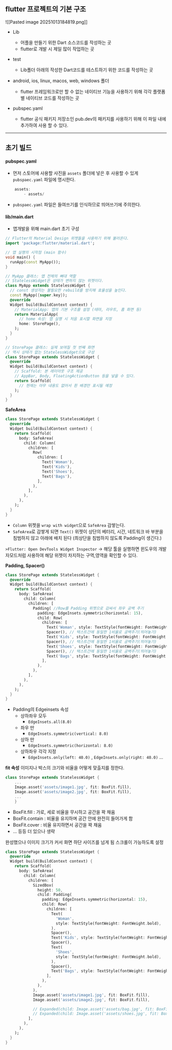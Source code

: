 
## flutter 프로젝트의 기본 구조

![[Pasted image 20251013184819.png]]

- Lib
	- 어플을 만들기 위한 Dart 소스코드를 작성하는 곳
	- flutter로 개발 시 제일 많이 작업하는 곳

- test
	- Lib폴더 아래의 작성한 Dart코드를 테스트하기 위한 코드를 작성하는 곳

- android, ios, linux, macos, web, windows 폴더
	- flutter 프레임워크로만 할 수 없는 네이티브 기능을 사용하기 위해 각각 플랫폼 별 네이티브 코드를 작성하는 곳
- pubspec.yaml
	- flutter 공식 패키지 저장소인 pub.dev의 패키지를 사용하기 위해 이 파일 내에 추가하여 사용 할 수 있다.

---
## 초기 빌드

#### pubspec.yaml
- 먼저 스토어에 사용할 사진을 `assets` 폴더에 넣은 후 사용할 수 있게 `pubspaec.yaml` 파일에 명시한다.
```dart
	assets:
		- assets/
```
- `pubspaec.yaml` 파일은 들여쓰기를 인식하므로 띄어쓰기에 주의한다.


#### lib/main.dart
- 앱개발을 위해 main.dart 초기 구성
```dart
// Flutter의 Material Design 위젯들을 사용하기 위해 불러온다.
import 'package:flutter/material.dart';

// 앱 실행의 시작점 (main 함수)
void main() {
  runApp(const MyApp());
}

// MyApp 클래스: 앱 전체의 뼈대 역할
// StatelessWidget은 상태가 변하지 않는 위젯이다.
class MyApp extends StatelessWidget {
  // const 생성자는 불필요한 rebuild를 방지해 효율성을 높인다.
  const MyApp({super.key});
  @override
  Widget build(BuildContext context) {
    // MaterialApp: 앱의 기본 구조를 설정 (테마, 라우트, 홈 화면 등)
    return MaterialApp(
      // home 속성: 앱 실행 시 처음 표시할 화면을 지정
      home: StorePage(),
    );
  }
}

// StorePage 클래스: 실제 보여질 첫 번째 화면
// 역시 상태가 없는 StatelessWidget으로 구성
class StorePage extends StatelessWidget {
  @override
  Widget build(BuildContext context) {
    // Scaffold: 본 레이아웃 구조 제공
    // AppBar, Body, FloatingActionButton 등을 넣을 수 있다.
    return Scaffold(
      // 현재는 아무 내용도 없어서 흰 배경만 표시될 예정
    );
  }
}
```

**SafeArea**
```dart
class StorePage extends StatelessWidget {
  @override
  Widget build(BuildContext context) {
    return Scaffold(
      body: SafeArea(
        child: Column(
          children: [
            Row(
              children: [
                Text('Woman'),
                Text('Kids'),
                Text('Shoes'),
                Text('Bags'),
              ],
            ),
          ],
        ),
      ),
    );
  }
}
```

- `Column` 위젯을 `wrap with widget`으로 `SafeArea` 감쌓는다.
- `SafeArea`로 감쌓게 되면 `Text()` 위젯이 상단의 베터리, 시간, 네트워크 바 부분을 침범하지 않고 아래에 배치 된다 (최상단을 침범하지 않도록 Padding이 생긴다.)

`>Flutter: Open DevTools Widget Inspector` 
→ 해당 툴을 실행하면 윈도우의 개발자모드처럼 사용하여 해당 위젯이 차지하는 구역,영역을 확인할 수 있다.

**Padding, Spacer()**
```dart
class StorePage extends StatelessWidget {
  @override
  Widget build(BuildContext context) {
    return Scaffold(
      body: SafeArea(
        child: Column(
          children: [
            Padding( //Row를 Padding 위젯으로 감싸서 좌우 공백 주기
              padding: EdgeInsets.symmetric(horizontal: 15),
              child: Row(
                children: [
                  Text('Woman', style: TextStyle(fontWeight: FontWeight.bold)),
                  Spacer(), // 텍스트간에 동일한 1비율로 공백주기(띄어놓기)
                  Text('Kids', style: TextStyle(fontWeight: FontWeight.bold)),
                  Spacer(), // 텍스트간에 동일한 1비율로 공백주기(띄어놓기)
                  Text('Shoes', style: TextStyle(fontWeight: FontWeight.bold)),
                  Spacer(), // 텍스트간에 동일한 1비율로 공백주기(띄어놓기)
                  Text('Bags', style: TextStyle(fontWeight: FontWeight.bold)),
                ],
              ),
            ),
          ],
        ),
      ),
    );
  }
}

```

- Padding의 Edgeinsets 속성
	-  상하좌우 모두
	    - `EdgeInsets.all(8.0)`
	- 좌우 만
	    - `EdgeInsets.symmetric(vertical: 8.0)`
	- 상하 만
	    - `EdgeInsets.symmetric(horizontal: 8.0)`
	- 상하좌우 각각 지정
	    - `EdgeInsets.only(left: 40.0)` , `EdgeInsets.only(right: 40.0)` …

**fit 속성**
이미지나 박스의 크기와 비율을 어떻게 맞출지를 정한다.
```dart
class StorePage extends StatelessWidget {
	...
	Image.asset('assets/image1.jpg', fit: BoxFit.fill),
	Image.asset('assets/image2.jpg', fit: BoxFit.fill),
	...
	}
```

- BoxFit.fill : 가로, 세로 비율을 무시하고 공간을 꽉 채움
- BoxFit.contain : 비율을 유지하며 공간 안에 완전히 들어가게 함
- BoxFit.cover :  비율 유지하면서 공간을 꽉 채움
- … 등등 더 있으나  생략


완성했으나 이미지 크기가 커서 화면 하단 사이즈를 넘게 됨
스크롤이 가능하도록 설정
```dart
class StorePage extends StatelessWidget {
  @override
  Widget build(BuildContext context) {
    return Scaffold(
      body: SafeArea(
        child: Column(
          children: [
            SizedBox(
              height: 50,
              child: Padding(
                padding: EdgeInsets.symmetric(horizontal: 15),
                child: Row(
                  children: [
                    Text(
                      'Woman',
                      style: TextStyle(fontWeight: FontWeight.bold),
                    ),
                    Spacer(),
                    Text('Kids', style: TextStyle(fontWeight: FontWeight.bold)),
                    Spacer(),
                    Text(
                      'Shoes',
                      style: TextStyle(fontWeight: FontWeight.bold),
                    ),
                    Spacer(),
                    Text('Bags', style: TextStyle(fontWeight: FontWeight.bold)),
                  ],
                ),
              ),
            ),
            Image.asset('assets/image1.jpg', fit: BoxFit.fill),
            Image.asset('assets/image2.jpg', fit: BoxFit.fill),

            // Expanded(child: Image.asset('assets/bag.jpg', fit: BoxFit.cover)),
            // Expanded(child: Image.asset('assets/shoes.jpg', fit: BoxFit.cover)),
          ],
        ),
      ),
    );
  }
}

```
